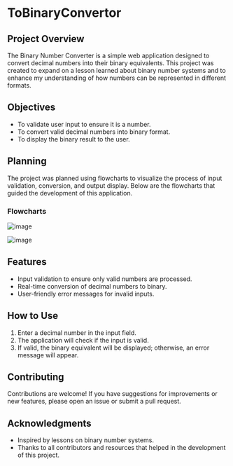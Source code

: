 # ToBinaryConvertor


## Project Overview
The Binary Number Converter is a simple web application designed to convert decimal numbers into their binary equivalents. This project was created to expand on a lesson learned about binary number systems and to enhance my understanding of how numbers can be represented in different formats.

## Objectives
- To validate user input to ensure it is a number.
- To convert valid decimal numbers into binary format.
- To display the binary result to the user.

## Planning
The project was planned using flowcharts to visualize the process of input validation, conversion, and output display. Below are the flowcharts that guided the development of this application.

### Flowcharts
![image](https://github.com/user-attachments/assets/112c6c58-6770-4fc9-afaa-989db13ce30d)

![image](https://github.com/user-attachments/assets/5df881b8-70a8-4ed2-b98a-9e1f556e60e2)



## Features
- Input validation to ensure only valid numbers are processed.
- Real-time conversion of decimal numbers to binary.
- User-friendly error messages for invalid inputs.

## How to Use
1. Enter a decimal number in the input field.
2. The application will check if the input is valid.
3. If valid, the binary equivalent will be displayed; otherwise, an error message will appear.




## Contributing
Contributions are welcome! If you have suggestions for improvements or new features, please open an issue or submit a pull request.



## Acknowledgments
- Inspired by lessons on binary number systems.
- Thanks to all contributors and resources that helped in the development of this project.
